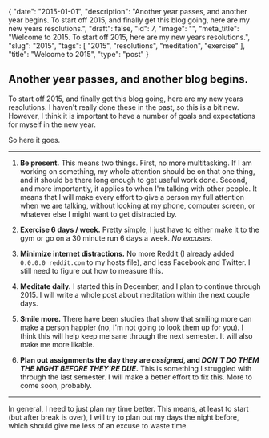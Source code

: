 {
    "date": "2015-01-01",
    "description": "Another year passes, and another year begins. To start off 2015, and finally get this blog going, here are my new years resolutions.",
    "draft": false,
    "id": 7,
    "image": "",
    "meta_title": "Welcome to 2015. To start off 2015, here are my new years resolutions.",
    "slug": "2015",
    "tags": [
        "2015",
        "resolutions",
        "meditation",
        "exercise"
    ],
    "title": "Welcome to 2015",
    "type": "post"
}


## Another year passes, and another blog begins.

To start off 2015, and finally get this blog going, here are my new years resolutions.  I haven't really done these in the past, so this is a bit new.  However, I think it is important to have a number of goals and expectations for myself in the new year.
<!--more-->

So here it goes.

-----

1. **Be present.**  This means two things.  First, no more multitasking.  If I am working on something, my whole attention should be on that one thing, and it should be there long enough to get useful work done.  Second, and more importantly, it applies to when I'm talking with other people.  It means that I will make every effort to give a person my full attention when we are talking, without looking at my phone, computer screen, or whatever else I might want to get distracted by.

2. **Exercise 6 days / week.**  Pretty simple, I just have to either make it to the gym or go on a 30 minute run 6 days a week.  *No excuses*.

3. **Minimize internet distractions.** No more Reddit (I already added `0.0.0.0 reddit.com` to my hosts file), and less Facebook and Twitter.  I still need to figure out how to measure this.

4. **Meditate daily.**  I started this in December, and I plan to continue through 2015.  I will write a whole post about meditation within the next couple days.

5. **Smile more.**  There have been studies that show that smiling more can make a person happier (no, I'm not going to look them up for you).  I think this will help keep me sane through the next semester.  It will also make me more likable.

6. **Plan out assignments the day they are *assigned*, and *DON'T DO THEM THE NIGHT BEFORE THEY'RE DUE*.**  This is something I struggled with through the last semester.  I will make a better effort to fix this.  More to come soon, probably.

-----

In general, I need to just plan my time better.  This means, at least to start (but after break is over), I will try to plan out my days the night before, which should give me less of an excuse to waste time.